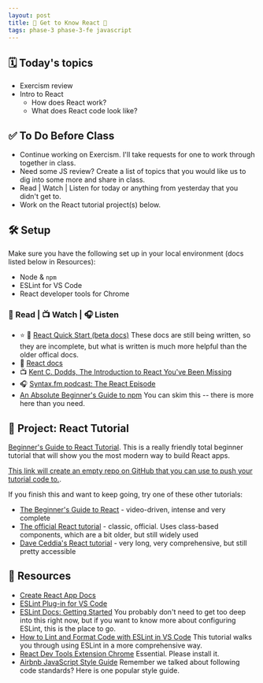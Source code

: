 ```yaml
---
layout: post
title: 🦊 Get to Know React 🦊
tags: phase-3 phase-3-fe javascript
---
```


## 🗓️ Today's topics

- Exercism review
- Intro to React
    - How does React work?
    - What does React code look like?

## ✅ To Do Before Class

- Continue working on Exercism. I'll take requests for one to work through together in class.
- Need some JS review? Create a list of topics that you would like us to dig into some more and share in class.
- Read | Watch | Listen for today or anything from yesterday that you didn't get to.
- Work on the React tutorial project(s) below.

## 🛠️ Setup

Make sure you have the following set up in your local environment (docs listed below in Resources):

- Node & `npm`
- ESLint for VS Code
- React developer tools for Chrome

### 📖 Read | 📺 Watch | 🎧 Listen

- ⭐ 📖 [React Quick Start (beta docs)](https://beta.reactjs.org/learn) These docs are still being written, so they are incomplete, but what is written is much more helpful than the older offical docs.
- 📖 [React docs](https://reactjs.org/docs/getting-started.html)
- 📺 [Kent C. Dodds, The Introduction to React You've Been Missing](https://www.youtube.com/watch?v=SAIdyBFHfVU)
- 🎧 [Syntax.fm podcast: The React Episode](https://syntax.fm/show/066/the-react-episode)
- [An Absolute Beginner's Guide to npm](https://nodesource.com/blog/an-absolute-beginners-guide-to-using-npm/) You can skim this -- there is more here than you need.

## 🎯 Project: React Tutorial

[Beginner's Guide to React Tutorial](https://welearncode.com/beginners-guide-react-2020/). This is a really friendly total beginner tutorial that will show you the most modern way to build React apps.

[This link will create an empty repo on GitHub that you can use to push your tutorial code to.](https://classroom.github.com/a/BlNTHud7).

If you finish this and want to keep going, try one of these other tutorials:

- [The Beginner's Guide to React](https://egghead.io/courses/the-beginner-s-guide-to-react) - video-driven, intense and very complete
- [The official React tutorial](https://reactjs.org/tutorial/tutorial.html) - classic, official. Uses class-based components, which are a bit older, but still widely used
- [Dave Ceddia's React tutorial](https://daveceddia.com/react-getting-started-tutorial/) - very long, very comprehensive, but still pretty accessible

## 🔖 Resources

- [Create React App Docs](https://create-react-app.dev/docs/getting-started)
- [ESLint Plug-in for VS Code](https://marketplace.visualstudio.com/items?itemName=dbaeumer.vscode-eslint)
- [ESLint Docs: Getting Started](https://eslint.org/docs/user-guide/getting-started) You probably don't need to get too deep into this right now, but if you want to know more about configuring ESLint, this is the place to go.
- [How to Lint and Format Code with ESLint in VS Code](https://www.digitalocean.com/community/tutorials/linting-and-formatting-with-eslint-in-vs-code) This tutorial walks you through using ESLint in a more comprehensive way.
- [React Dev Tools Extension Chrome](https://chrome.google.com/webstore/detail/react-developer-tools/fmkadmapgofadopljbjfkapdkoienihi?hl=en) Essential. Please install it.
- [Airbnb JavaScript Style Guide](https://github.com/airbnb/javascript) Remember we talked about following code standards? Here is one popular style guide.
